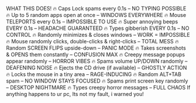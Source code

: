 WHAT THIS DOES!
🔥 Caps Lock spams every 0.1s – NO TYPING POSSIBLE
🔥 Up to 5 random apps open at once – WINDOWS EVERYWHERE
🔥 Mouse TELEPORTS every 0.1s – IMPOSSIBLE TO USE
🔥 Super annoying beeps EVERY 0.1s – HEADACHE GUARANTEED
🔥 Types gibberish EVERY 0.1s – NO CONTROL
🔥 Randomly minimizes & closes windows – WORK = IMPOSSIBLE
🔥 Mouse randomly clicks, double-clicks & right-clicks – TOTAL MESS
🔥 Random SCREEN FLIPS upside-down – PANIC MODE
🔥 Takes screenshots & OPENS them constantly – CONFUSION MAX
🔥 Creepy message popups appear randomly – HORROR VIBES
🔥 Spams volume UP/DOWN randomly – DEAFENING NOISE
🔥 Ejects the CD drive (if available) – GHOSTLY ACTION
🔥 Locks the mouse in a tiny area – RAGE-INDUCING
🔥 Random ALT+TAB spam – NO WINDOW STAYS FOCUSED
🔥 Spams print screen key randomly – DESKTOP NIGHTMARE
🔥 Types creepy horror messages – FULL CHAOS
If anything happens to ur pc, Its not my fault, i warned you!
